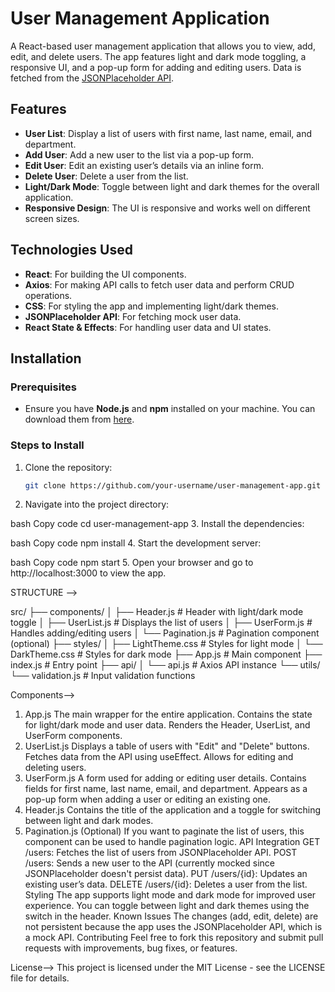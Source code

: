 # User Management Application

A React-based user management application that allows you to view, add, edit, and delete users. The app features light and dark mode toggling, a responsive UI, and a pop-up form for adding and editing users. Data is fetched from the [JSONPlaceholder API](https://jsonplaceholder.typicode.com/).

## Features

- **User List**: Display a list of users with first name, last name, email, and department.
- **Add User**: Add a new user to the list via a pop-up form.
- **Edit User**: Edit an existing user’s details via an inline form.
- **Delete User**: Delete a user from the list.
- **Light/Dark Mode**: Toggle between light and dark themes for the overall application.
- **Responsive Design**: The UI is responsive and works well on different screen sizes.

## Technologies Used

- **React**: For building the UI components.
- **Axios**: For making API calls to fetch user data and perform CRUD operations.
- **CSS**: For styling the app and implementing light/dark themes.
- **JSONPlaceholder API**: For fetching mock user data.
- **React State & Effects**: For handling user data and UI states.

## Installation

### Prerequisites
- Ensure you have **Node.js** and **npm** installed on your machine. You can download them from [here](https://nodejs.org/).

### Steps to Install

1. Clone the repository:

   ```bash
   git clone https://github.com/your-username/user-management-app.git

2.  Navigate into the project directory:

bash
Copy code
cd user-management-app
3.  Install the dependencies:

bash
Copy code
npm install
4.  Start the development server:

bash
Copy code
npm start
5.  Open your browser and go to http://localhost:3000 to view the app.


STRUCTURE -->


src/
├── components/
│   ├── Header.js          # Header with light/dark mode toggle
│   ├── UserList.js        # Displays the list of users
│   ├── UserForm.js        # Handles adding/editing users
│   └── Pagination.js      # Pagination component (optional)
├── styles/
│   ├── LightTheme.css     # Styles for light mode
│   └── DarkTheme.css      # Styles for dark mode
├── App.js                 # Main component
├── index.js               # Entry point
├── api/
│   └── api.js             # Axios API instance
└── utils/
    └── validation.js      # Input validation functions





Components-->
1. App.js
The main wrapper for the entire application.
Contains the state for light/dark mode and user data.
Renders the Header, UserList, and UserForm components.
2. UserList.js
Displays a table of users with "Edit" and "Delete" buttons.
Fetches data from the API using useEffect.
Allows for editing and deleting users.
3. UserForm.js
A form used for adding or editing user details.
Contains fields for first name, last name, email, and department.
Appears as a pop-up form when adding a user or editing an existing one.
4. Header.js
Contains the title of the application and a toggle for switching between light and dark modes.
5. Pagination.js (Optional)
If you want to paginate the list of users, this component can be used to handle pagination logic.
API Integration
GET /users: Fetches the list of users from JSONPlaceholder API.
POST /users: Sends a new user to the API (currently mocked since JSONPlaceholder doesn't persist data).
PUT /users/{id}: Updates an existing user’s data.
DELETE /users/{id}: Deletes a user from the list.
Styling
The app supports light mode and dark mode for improved user experience.
You can toggle between light and dark themes using the switch in the header.
Known Issues
The changes (add, edit, delete) are not persistent because the app uses the JSONPlaceholder API, which is a mock API.
Contributing
Feel free to fork this repository and submit pull requests with improvements, bug fixes, or features.

License-->
This project is licensed under the MIT License - see the LICENSE file for details.
